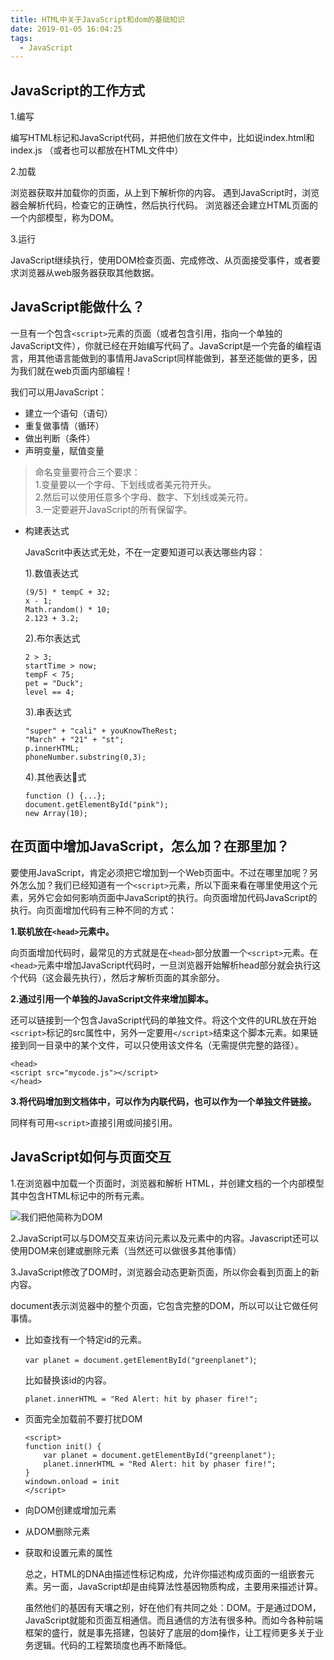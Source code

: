 ```yaml
---
title: HTML中关于JavaScript和dom的基础知识
date: 2019-01-05 16:04:25
tags:
  - JavaScript
---
```




## JavaScript的工作方式

1.编写

编写HTML标记和JavaScript代码，并把他们放在文件中，比如说index.html和index.js （或者也可以都放在HTML文件中）

2.加载

浏览器获取并加载你的页面，从上到下解析你的内容。
遇到JavaScript时，浏览器会解析代码，检查它的正确性，然后执行代码。
浏览器还会建立HTML页面的一个内部模型，称为DOM。

3.运行

JavaScript继续执行，使用DOM检查页面、完成修改、从页面接受事件，或者要求浏览器从web服务器获取其他数据。

## JavaScript能做什么？
一旦有一个包含`<script>`元素的页面（或者包含引用，指向一个单独的JavaScript文件），你就已经在开始编写代码了。JavaScript是一个完备的编程语言，用其他语言能做到的事情用JavaScript同样能做到，甚至还能做的更多，因为我们就在web页面内部编程！

我们可以用JavaScript：
- 建立一个语句（语句）
- 重复做事情（循环）
- 做出判断（条件）
- 声明变量，赋值变量      
  
> 命名变量要符合三个要求：   
1.变量要以一个字母、下划线或者美元符开头。   
2.然后可以使用任意多个字母、数字、下划线或美元符。   
3.一定要避开JavaScript的所有保留字。

- 构建表达式

  JavaScrit中表达式无处，不在一定要知道可以表达哪些内容：

  

  1).数值表达式

  ```
  (9/5) * tempC + 32;
  x - 1;
  Math.random() * 10;
  2.123 + 3.2;
  ```
  2).布尔表达式

  ```
  2 > 3;
  startTime > now;
  tempF < 75;
  pet = "Duck";
  level == 4;
  ```
  3).串表达式

  ```
  "super" + "cali" + youKnowTheRest;
  "March" + "21" + "st";
  p.innerHTML;
  phoneNumber.substring(0,3);
  ```

  4).其他表达式

  ``` 
  function () {...};
  document.getElementById("pink");
  new Array(10);
  ```

## 在页面中增加JavaScript，怎么加？在那里加？

要使用JavaScript，肯定必须把它增加到一个Web页面中。不过在哪里加呢？另外怎么加？我们已经知道有一个`<script>`元素，所以下面来看在哪里使用这个元素，另外它会如何影响页面中JavaScript的执行。向页面增加代码JavaScript的执行。向页面增加代码有三种不同的方式：

**1.联机放在`<head>`元素中。**

向页面增加代码时，最常见的方式就是在`<head>`部分放置一个`<script>`元素。在`<head>`元素中增加JavaScript代码时，一旦浏览器开始解析head部分就会执行这个代码（这会最先执行），然后才解析页面的其余部分。

**2.通过引用一个单独的JavaScript文件来增加脚本。**

还可以链接到一个包含JavaScript代码的单独文件。将这个文件的URL放在开始`<script>`标记的src属性中，另外一定要用`</script>`结束这个脚本元素。如果链接到同一目录中的某个文件，可以只使用该文件名（无需提供完整的路径）。

```
<head>
<script src="mycode.js"></script>
</head>
```

**3.将代码增加到文档体中，可以作为内联代码，也可以作为一个单独文件链接。**

同样有可用`<script>`直接引用或间接引用。

## JavaScript如何与页面交互

1.在浏览器中加载一个页面时，浏览器和解析 HTML，并创建文档的一个内部模型其中包含HTML标记中的所有元素。

![我们把他简称为DOM](https://ws4.sinaimg.cn/large/006tNc79gy1fywx8ral7uj31a80t4wfj.jpg)

2.JavaScript可以与DOM交互来访问元素以及元素中的内容。Javascript还可以使用DOM来创建或删除元素（当然还可以做很多其他事情）



3.JavaScript修改了DOM时，浏览器会动态更新页面，所以你会看到页面上的新内容。

document表示浏览器中的整个页面，它包含完整的DOM，所以可以让它做任何事情。

- 比如查找有一个特定id的元素。

  `var planet = document.getElementById("greenplanet")`;

  比如替换该id的内容。

  `planet.innerHTML = "Red Alert: hit by phaser fire!";`

- 页面完全加载前不要打扰DOM

  ``` 
  <script>
  function init() {
      var planet = document.getElementById("greenplanet");
      planet.innerHTML = "Red Alert: hit by phaser fire!";
  }
  windown.onload = init
  </script>
  ```

- 向DOM创建或增加元素

- 从DOM删除元素

- 获取和设置元素的属性



  总之，HTML的DNA由描述性标记构成，允许你描述构成页面的一组嵌套元素。另一面，JavaScript却是由纯算法性基因物质构成，主要用来描述计算。

  虽然他们的基因有天壤之别，好在他们有共同之处：DOM。于是通过DOM，JavaScript就能和页面互相通信。而且通信的方法有很多种。而如今各种前端框架的盛行，就是事先搭建，包装好了底层的dom操作，让工程师更多关于业务逻辑。代码的工程繁琐度也再不断降低。
